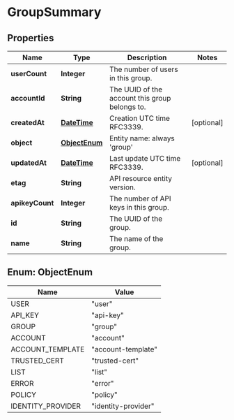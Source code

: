
# GroupSummary

## Properties
Name | Type | Description | Notes
------------ | ------------- | ------------- | -------------
**userCount** | **Integer** | The number of users in this group. | 
**accountId** | **String** | The UUID of the account this group belongs to. | 
**createdAt** | [**DateTime**](DateTime.md) | Creation UTC time RFC3339. |  [optional]
**object** | [**ObjectEnum**](#ObjectEnum) | Entity name: always &#39;group&#39; | 
**updatedAt** | [**DateTime**](DateTime.md) | Last update UTC time RFC3339. |  [optional]
**etag** | **String** | API resource entity version. | 
**apikeyCount** | **Integer** | The number of API keys in this group. | 
**id** | **String** | The UUID of the group. | 
**name** | **String** | The name of the group. | 


<a name="ObjectEnum"></a>
## Enum: ObjectEnum
Name | Value
---- | -----
USER | &quot;user&quot;
API_KEY | &quot;api-key&quot;
GROUP | &quot;group&quot;
ACCOUNT | &quot;account&quot;
ACCOUNT_TEMPLATE | &quot;account-template&quot;
TRUSTED_CERT | &quot;trusted-cert&quot;
LIST | &quot;list&quot;
ERROR | &quot;error&quot;
POLICY | &quot;policy&quot;
IDENTITY_PROVIDER | &quot;identity-provider&quot;



